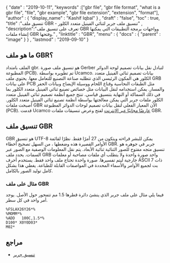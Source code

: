 {
  "date" : "2019-10-11",
  "keywords" :["gbr file", "gbr file format", "what is a gbr file", "file", "gbr example", "gbr file extension", "extension", "format"],
  "author" : {
    "display_name" : "Kashif Iqbal"
} ,
  "draft" : "false",
  "toc" : true,
  "title" :"تنسيق ملف GBR - تنسيق ملف جربر لثنائي الفينيل متعدد الكلور" ,
  "description":"تعرف على تنسيق ملف GBR وواجهات برمجة التطبيقات التي يمكنها إنشاء ملفات GBR وفتحها." ,
  "linktitle" : "GBR",
  "menu" : {
    "docs" : {
      "parent" : "image"
}
} ,
  "lastmod" : "2019-09-10"
}

## ما هو ملف GBR؟

الملف بامتداد gbr. هو تنسيق ملف صورة Gerber لتبادل نقل بيانات تصميم لوحة الدوائر المطبوعة (PCB). تم تطويره بواسطة Ucamco. بيانات تصميم ثنائي الفينيل متعدد الكلور هي المكون الرئيسي الذي تتطلبه صناعة التصنيع للتعامل معها. يحتوي ملف GRB على بيانات PCB مثل الطبقات النحاسية وقناع اللحام ووسيلة الإيضاح وبيانات الحفر والمسار. يمكن استخدامه لنقل البيانات مثل خصائص تصنيع ثنائي الفينيل متعدد الكلور بما في ذلك السماكة أو النهاية بتنسيق قياسي. تنتج جميع أنظمة تصميم ثنائي الفينيل متعدد الكلور ملفات جربر التي يمكن معالجتها بواسطة أنظمة تصنيع ثنائي الفينيل متعدد الكلور. أصبحت ملفات GBR الآن المعيار الفعلي لنقل بيانات تصميم لوحات الدوائر المطبوعة (PCB). قدمت Ucamco [عارضًا مجانيًا عبر الإنترنت](https://gerber-viewer.ucamco.com/) لفتح وعرض تنسيقات ملفات GBR.

## تنسيق ملف GBR

GBR هو تنسيق UTF-8 يمكن للبشر قراءته ويتكون من 27 أمرًا فقط. نظرًا لقائمة الأوامر القصيرة هذه وضغطها ، من السهل تصحيح أخطاء GBR. جربر في جوهره هو تنسيق متجه مفتوح للصور الثنائية ثنائية الأبعاد. يتم نقل المعلومات الوصفية مع الصور عبر السمات. يحدد ملف GRB واحد صورة واحدة ولا يتطلب أي ملفات مصاحبة أو معلمات خارجية ليتم تفسيرها. صورة واحدة تحتاج ملف واحد فقط. يستخدم أحرف ASCII ذات 7 بت لجميع الأوامر والأسماء المحددة في المواصفات القابلة للطباعة. يغطي هذا بشكل كامل توليد الصور بالكامل.

### مثال على ملف GBR

فيما يلي مثال على ملف جربر الذي ينشئ دائرة قطرها 1.5 مم تتمحور حول الأصل. يوجد أمر واحد في كل سطر.

```
%FSLAX26Y26*%
%MOMM*%
%ADD   100C,1.5*%
D100* X0Y0D03*
M02*
```

## مراجع

* [تنسيق جربر](https://www.ucamco.com/en/gerber)


